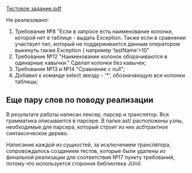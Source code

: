 [Тестовое задание.pdf](https://disk.yandex.ru/i/xIbh29RVktbiLg)

Не реализовано:
1) Требование №8 "Если в запросе есть наименование колонки, которой нет в таблице -
   выдать Exception. Также если в сравнении участвует тип, который не поддерживается данным оператором выкинуть также Exception ( например ‘lastName’>10"
2) Требование №12 "Наименование колонок оборачиваются в одинарные
   кавычки." Сделал колонки без кавычек;
3) Требования №13 и №14 "Сравнение с null";
4) Добавил к команде select звезду - '*', обозначающую все колонки таблицы;

## Еще пару слов по поводу реализации
   В результате работы написан лексер, парсер и транслятор. Вся грамматика описывается в парсере.
В папке ast/ расположены узлы, необходимые для парсера, который строит из них асбтрактное синтаксическое дерево.

   Написание каждой из сущностей, за исключением транслятора, сопровождалось созданием тестов, которые были удалены из финальной реализации для соответствия №17 пункту требований,
потому что используется стороння библиотека JUnit.